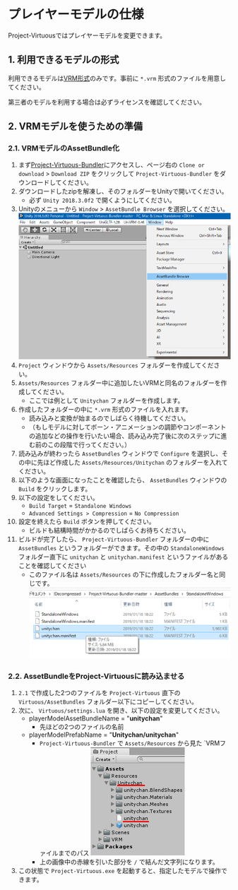 # プレイヤーモデルの仕様

Project-Virtuousではプレイヤーモデルを変更できます。

## 1. 利用できるモデルの形式

利用できるモデルは[VRM形式](https://dwango.github.io/vrm/)のみです。事前に `*.vrm` 形式のファイルを用意してください。

第三者のモデルを利用する場合は必ずライセンスを確認してください。

## 2. VRMモデルを使うための準備

### 2.1. VRMモデルのAssetBundle化

1. まず[Project-Virtuous-Bundler](https://github.com/tkhp/Project-Virtuous-Bundler)にアクセスし、ページ右の `Clone or download` > `Download ZIP` をクリックして `Project-Virtuous-Bundler` をダウンロードしてください。
1. ダウンロードしたzipを解凍し、そのフォルダーをUnityで開いてください。
    - 必ず `Unity 2018.3.0f2` で開くようにしてください。
1. Unityのメニューから `Window` > `AssetBundle Browser` を選択してください。
    ![AssetBundle Browserを開く](images/open-assetbundle-browser.png)
1. `Project` ウィンドウから `Assets/Resources` フォルダーを作成してください。
1. `Assets/Resources` フォルダー中に追加したいVRMと同名のフォルダーを作成してください。
    - ここでは例として `Unitychan` フォルダーを作成します。
1. 作成したフォルダーの中に `*.vrm` 形式のファイルを入れます。
    - 読み込みと変換が始まるのでしばらく待機してください。
    - （もしモデルに対してボーン・アニメーションの調節やコンポーネントの追加などの操作を行いたい場合、読み込み完了後に次のステップに進む前のこの段階で行ってください。）
1. 読み込みが終わったら `AssetBundles` ウィンドウで `Configure` を選択し、その中に先ほど作成した `Assets/Resources/Unitychan` のフォルダーを入れてください。
1. 以下のような画面になったことを確認したら、 `AssetBundles` ウィンドウの `Build` をクリックします。
1. 以下の設定をしてください。
    - `Build Target` = `Standalone Windows`
    - `Advanced Settings > Compression` = `No Compression`
1. 設定を終えたら `Build` ボタンを押してください。
    - ビルドも結構時間がかかるのでしばらくお待ちください。
1. ビルドが完了したら、 `Project-Virtuous-Bundler` フォルダーの中に `AssetBundles` というフォルダーができます。その中の `StandaloneWindows` フォルダー直下に `unitychan` と `unitychan.manifest` というファイルがあることを確認してください
    - このファイル名は `Assets/Resources` の下に作成したフォルダー名と同じです。
    ![作成されたAssetBundleの確認](images/check-created-assetbundles.png)


### 2.2. AssetBundleをProject-Virtuousに読み込ませる

1. `2.1` で作成した2つのファイルを `Project-Virtuous` 直下の `Virtuous/AssetBundles` フォルダー以下にコピーしてください。
1. 次に、 `Virtuous/settings.lua` を開き、以下の設定を変更してください。
    - playerModelAssetBundleName = "**unitychan**"
        - 先ほどの2つのファイルの名前
    - playerModelPrefabName = "**Unitychan/unitychan**"
        - `Project-Virtuous-Bundler` で `Assets/Resources` から見た `VRMファイルまでのパス
        ![PrefabNameについて](images/prefab-name.png)
        - 上の画像中の赤線を引いた部分を `/` で結んだ文字列になります。
1. この状態で `Project-Virtuous.exe` を起動すると、指定したモデルで操作できます。